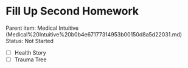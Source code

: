 # Fill Up Second Homework

Parent item: Medical Intuitive (Medical%20Intuitive%20b0b4e67177314953b00150d8a5d22031.md)
Status: Not Started

- [ ]  Health Story
- [ ]  Trauma Tree